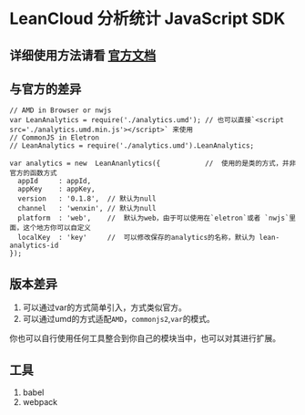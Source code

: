# LeanCloud 分析统计 JavaScript SDK

## 详细使用方法请看 [官方文档](https://leancloud.cn/docs/js_analytics.html)


## 与官方的差异
~~~
// AMD in Browser or nwjs
var LeanAnalytics = require('./analytics.umd'); // 也可以直接`<script src='./analytics.umd.min.js'></script>` 来使用
// CommonJS in Eletron
// LeanAnalytics = require('./analytics.umd').LeanAnalytics;

var analytics = new  LeanAnanlytics({           //  使用的是类的方式，并非官方的函数方式
  appId     : appId,
  appKey    : appKey,
  version   : '0.1.8',  // 默认为null
  channel   : 'wenxin', // 默认为null 
  platform  : 'web',    //  默认为web，由于可以使用在`eletron`或者 `nwjs`里面，这个地方你可以自定义 
  localKey  : 'key'     //  可以修改保存的analytics的名称，默认为 lean-analytics-id
});
~~~
## 版本差异

1. 可以通过var的方式简单引入，方式类似官方。
2. 可以通过umd的方式适配`AMD`，`commonjs2`,`var`的模式。


你也可以自行使用任何工具整合到你自己的模块当中，也可以对其进行扩展。

## 工具

1. babel
2. webpack



